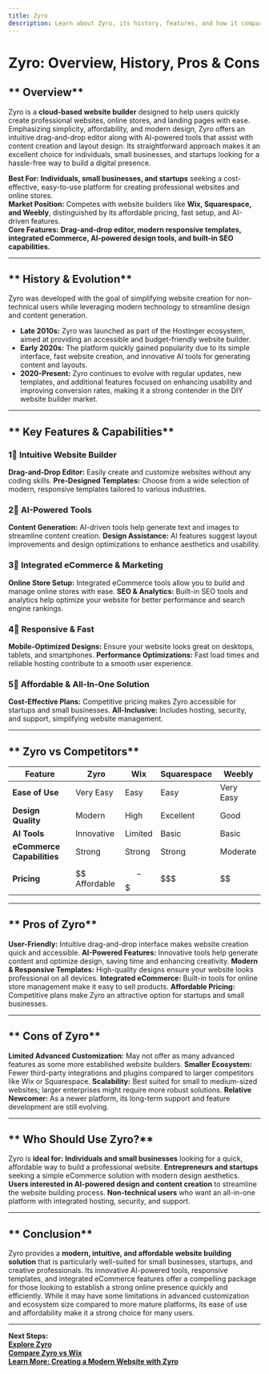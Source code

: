```yaml
---
title: Zyro
description: Learn about Zyro, its history, features, and how it compares to other website builders.
---
```


# **Zyro: Overview, History, Pros & Cons**

## ** Overview**  
Zyro is a **cloud-based website builder** designed to help users quickly create professional websites, online stores, and landing pages with ease. Emphasizing simplicity, affordability, and modern design, Zyro offers an intuitive drag-and-drop editor along with AI-powered tools that assist with content creation and layout design. Its straightforward approach makes it an excellent choice for individuals, small businesses, and startups looking for a hassle-free way to build a digital presence.

 **Best For:** **Individuals, small businesses, and startups** seeking a cost-effective, easy-to-use platform for creating professional websites and online stores.  
 **Market Position:** Competes with website builders like **Wix, Squarespace, and Weebly**, distinguished by its affordable pricing, fast setup, and AI-driven features.  
 **Core Features:** **Drag-and-drop editor, modern responsive templates, integrated eCommerce, AI-powered design tools, and built-in SEO capabilities.**

---

## ** History & Evolution**  
Zyro was developed with the goal of simplifying website creation for non-technical users while leveraging modern technology to streamline design and content generation.

- **Late 2010s:** Zyro was launched as part of the Hostinger ecosystem, aimed at providing an accessible and budget-friendly website builder.
- **Early 2020s:** The platform quickly gained popularity due to its simple interface, fast website creation, and innovative AI tools for generating content and layouts.
- **2020-Present:** Zyro continues to evolve with regular updates, new templates, and additional features focused on enhancing usability and improving conversion rates, making it a strong contender in the DIY website builder market.

---

## ** Key Features & Capabilities**

### **1⃣ Intuitive Website Builder**
 **Drag-and-Drop Editor:** Easily create and customize websites without any coding skills.
 **Pre-Designed Templates:** Choose from a wide selection of modern, responsive templates tailored to various industries.

### **2⃣ AI-Powered Tools**
 **Content Generation:** AI-driven tools help generate text and images to streamline content creation.
 **Design Assistance:** AI features suggest layout improvements and design optimizations to enhance aesthetics and usability.

### **3⃣ Integrated eCommerce & Marketing**
 **Online Store Setup:** Integrated eCommerce tools allow you to build and manage online stores with ease.
 **SEO & Analytics:** Built-in SEO tools and analytics help optimize your website for better performance and search engine rankings.

### **4⃣ Responsive & Fast**
 **Mobile-Optimized Designs:** Ensure your website looks great on desktops, tablets, and smartphones.
 **Performance Optimizations:** Fast load times and reliable hosting contribute to a smooth user experience.

### **5⃣ Affordable & All-In-One Solution**
 **Cost-Effective Plans:** Competitive pricing makes Zyro accessible for startups and small businesses.
 **All-Inclusive:** Includes hosting, security, and support, simplifying website management.

---

## ** Zyro vs Competitors**

| Feature                   | Zyro            | Wix             | Squarespace      | Weebly           |
|---------------------------|-----------------|-----------------|------------------|------------------|
| **Ease of Use**           |  Very Easy    |  Easy         |  Easy          |  Very Easy     |
| **Design Quality**        |  Modern       |  High         |  Excellent     |  Good          |
| **AI Tools**              |  Innovative   |  Limited      |  Basic         |  Basic         |
| **eCommerce Capabilities**|  Strong       |  Strong      |  Strong        |  Moderate      |
| **Pricing**               | $$ Affordable   | $$-$$$         | $$$              | $$              |

---

## ** Pros of Zyro**
 **User-Friendly:** Intuitive drag-and-drop interface makes website creation quick and accessible.
 **AI-Powered Features:** Innovative tools help generate content and optimize design, saving time and enhancing creativity.
 **Modern & Responsive Templates:** High-quality designs ensure your website looks professional on all devices.
 **Integrated eCommerce:** Built-in tools for online store management make it easy to sell products.
 **Affordable Pricing:** Competitive plans make Zyro an attractive option for startups and small businesses.

---

## ** Cons of Zyro**
 **Limited Advanced Customization:** May not offer as many advanced features as some more established website builders.
 **Smaller Ecosystem:** Fewer third-party integrations and plugins compared to larger competitors like Wix or Squarespace.
 **Scalability:** Best suited for small to medium-sized websites; larger enterprises might require more robust solutions.
 **Relative Newcomer:** As a newer platform, its long-term support and feature development are still evolving.

---

## ** Who Should Use Zyro?**
Zyro is **ideal for:**
 **Individuals and small businesses** looking for a quick, affordable way to build a professional website.
 **Entrepreneurs and startups** seeking a simple eCommerce solution with modern design aesthetics.
 **Users interested in AI-powered design and content creation** to streamline the website building process.
 **Non-technical users** who want an all-in-one platform with integrated hosting, security, and support.

---

## ** Conclusion**
Zyro provides a **modern, intuitive, and affordable website building solution** that is particularly well-suited for small businesses, startups, and creative professionals. Its innovative AI-powered tools, responsive templates, and integrated eCommerce features offer a compelling package for those looking to establish a strong online presence quickly and efficiently. While it may have some limitations in advanced customization and ecosystem size compared to more mature platforms, its ease of use and affordability make it a strong choice for many users.

---

 **Next Steps:**  
 **[Explore Zyro](https://zyro.com/)**  
 **[Compare Zyro vs Wix](#)**  
 **[Learn More: Creating a Modern Website with Zyro](#)**
